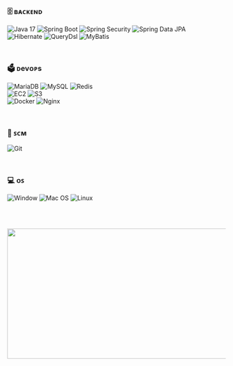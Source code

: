 <!--
<div align=center>
<h3> 🍄 </h3>
안녕하세요, Java/Spring 백엔드 개발자 <b>김은비</b>입니다.
</div>

<br/>
-->

### 🗄 ʙᴀᴄᴋᴇɴᴅ <br/>

![Java 17](https://img.shields.io/badge/Java-007396?style=flat-square&logo=OpenJDK&logoColor=white)
![Spring Boot](https://img.shields.io/badge/Spring_Boot-6DB33F?style=flat-square&logo=springboot&logoColor=white)
![Spring Security](https://img.shields.io/badge/Spring_Security-6DB33F?style=flat-square&logo=springsecurity&logoColor=white)
![Spring Data JPA](https://img.shields.io/badge/Spring_Data_JPA-6DB33F?style=flat-square&logo=buffer&logoColor=white)
<br/>
![Hibernate](https://img.shields.io/badge/Hibernate-59666C?style=flat-square&logo=hibernate&logoColor=white)
![QueryDsl](https://img.shields.io/badge/QueryDsl-0769AD?style=flat-square)
![MyBatis](https://img.shields.io/badge/MyBatis-B2A41F?style=flat-square&logo=mybatis&logoColor=white)
<br/>

<br/>

### 🗳 ᴅevᴏᴘs <br/>

![MariaDB](https://img.shields.io/badge/MariaDB-003545?style=flat-square&logo=mariadb&logoColor=white)
![MySQL](https://img.shields.io/badge/MySQL-4479A1?style=flat-square&logo=mysql&logoColor=white)
![Redis](https://img.shields.io/badge/Redis-DC382D?style=flat-square&logo=redis&logoColor=white)
<br/>
![EC2](https://img.shields.io/badge/Amazon_EC2-FF9900?style=flat-square&logo=amazonec2&logoColor=white)
![S3](https://img.shields.io/badge/AWS_S3-569A31?style=flat-square&logo=amazons3&logoColor=white)
<br/>
![Docker](https://img.shields.io/badge/Docker-2496ED?style=flat-square&logo=docker&logoColor=white)
![Nginx](https://img.shields.io/badge/Nginx-009639?style=flat-square&logo=nginx&logoColor=white)
<br/>

<br/>

### 🔗 ꜱᴄᴍ <br/>

![Git](https://img.shields.io/badge/Git-F05032?style=flat-square&logo=git&logoColor=white)

<br/>

### 💻 ᴏꜱ <br/>

![Window](https://img.shields.io/badge/Window_OS-0078D4?style=flat-square&logo=windows&logoColor=white)
![Mac OS](https://img.shields.io/badge/Mac_OS-000000?style=flat-square&logo=macos&logoColor=white)
![Linux](https://img.shields.io/badge/Linux-FCC624?style=flat-square&logo=linux&logoColor=white)

<br/><br/>

<a href="https://github.com/devxb/gitanimals">
<img
  src="https://render.gitanimals.org/farms/B0X12"
  width="600"
  height="300"
/>
</a>
